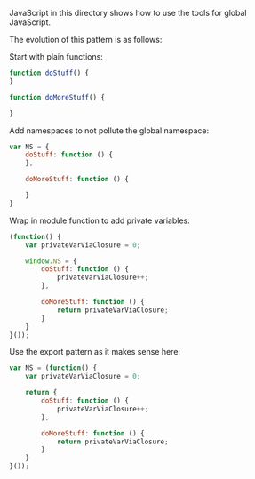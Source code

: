 JavaScript in this directory shows how to use the tools for global JavaScript.

The evolution of this pattern is as follows:

Start with plain functions:
```js
function doStuff() {
}

function doMoreStuff() {

}
```

Add namespaces to not pollute the global namespace:
```js
var NS = {
    doStuff: function () {
    },

    doMoreStuff: function () {

    }
}
```

Wrap in module function to add private variables:
```js
(function() {
    var privateVarViaClosure = 0;

    window.NS = {
        doStuff: function () {
            privateVarViaClosure++;
        },

        doMoreStuff: function () {
            return privateVarViaClosure;
        }
    }
}());
```

Use the export pattern as it makes sense here:
```js
var NS = (function() {
    var privateVarViaClosure = 0;

    return {
        doStuff: function () {
            privateVarViaClosure++;
        },

        doMoreStuff: function () {
            return privateVarViaClosure;
        }
    }
}());
```